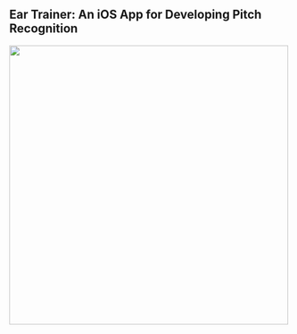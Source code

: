 ## Ear Trainer: An iOS App for Developing Pitch Recognition


<img src="http://g.recordit.co/67h7PnYKBt.gif" width=500><br>
